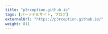 ```yaml
---
title: "p3rception.github.io"
tags: [パーソナルサイト, ブログ]
externalUrl: "https://p3rception.github.io/"
weight: 811
---
```

